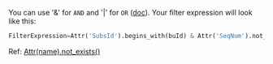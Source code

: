You can use '&' for `AND` and '|' for `OR` ([doc][1]). Your filter expression will look like this:

```python
FilterExpression=Attr('SubsId').begins_with(buId) & Attr('SeqNum').not_exists()
```

Ref: [Attr(name).not_exists()][2]


  [1]: https://boto3.amazonaws.com/v1/documentation/api/latest/guide/dynamodb.html#querying-and-scanning
  [2]: https://boto3.amazonaws.com/v1/documentation/api/latest/reference/customizations/dynamodb.html#boto3.dynamodb.conditions.Attr.not_exists
